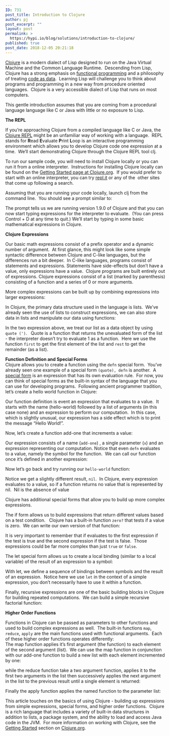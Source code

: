 ```yaml
---
ID: 731
post_title: Introduction to Clojure
author: pj
post_excerpt: ""
layout: post
permalink: >
  https://hypi.io/blog/solutions/introduction-to-clojure/
published: true
post_date: 2018-12-05 20:21:18
---
```

<!-- wp:paragraph -->

[Clojure][1] is a modern dialect of Lisp designed to run on the Java Virtual Machine and the Common Language Runtime.  Descending from Lisp, Clojure has a strong emphasis on [functional programming][2] and a philosophy of treating [code as data][3].  Learning Lisp will challenge you to think about programs and programming in a new way from procedure oriented languages.  Clojure is a very accessible dialect of Lisp that runs on most computers.

<!-- /wp:paragraph -->

<!-- wp:paragraph -->

This gentle introduction assumes that you are coming from a procedural language language like C or Java with little or no exposure to Lisp.

<!-- /wp:paragraph -->

<!-- wp:paragraph -->

**The REPL**

<!-- /wp:paragraph -->

<!-- wp:paragraph -->

If you’re approaching Clojure from a compiled language like C or Java, the [Clojure REPL][4] might be an unfamiliar way of working with a language.  REPL stands for **R**ead **E**valuate **P**rint **L**oop is an interactive programming environment which allows you to develop Clojure code one expression at a time.  We’ll start demonstrating Clojure through the Clojure REPL tool clj. 

<!-- /wp:paragraph -->

<!-- wp:paragraph -->

To run our sample code, you will need to install Clojure locally or you can run it from a online interpreter.  Instructions for installing Clojure locally can be found on the [Getting Started page at Clojure.org][5].  If you would prefer to start with an online interpreter, you can try [repl.it][6] or any of the  other sites that come up following a search.

<!-- /wp:paragraph -->

<!-- wp:paragraph -->

Assuming that you are running your code locally, launch clj from the command line.  You should see a prompt similar to:

<!-- /wp:paragraph -->

<!-- wp:kebo/code {"lang":"Haskell","content":"Clojure 1.9.0\nuser=\u003e","highlighted":"\n                \u003cdiv class=\u0022kbco-block kbco-github\u0022\u003e\n                    \n                    \u003cdiv class=\u0022kbco-code\u0022\u003e\u003cdiv class=\u0022kbco-lines\u0022\u003e\u003cpre class=\u0022kbco-line\u0022\u003e\u003cspan class=\u0022kbco-variable-2\u0022\u003eClojure\u003c/span\u003e\u0026nbsp;\u003cspan class=\u0022kbco-number\u0022\u003e1.9\u003c/span\u003e\u003cspan class=\u0022kbco-builtin\u0022\u003e.\u003c/span\u003e\u003cspan class=\u0022kbco-number\u0022\u003e0\u003c/span\u003e\u003c/pre\u003e\u003cpre class=\u0022kbco-line\u0022\u003e\u003cspan class=\u0022kbco-variable\u0022\u003euser\u003c/span\u003e\u003cspan class=\u0022kbco-keyword\u0022\u003e=\u0026#x3E;\u003c/span\u003e\u003c/pre\u003e\u003c/div\u003e\u003c/div\u003e\n                \u003c/div\u003e"} /-->

<!-- wp:paragraph -->

The prompt tells us we are running version 1.9.0 of Clojure and that you can now start typing expressions for the interpreter to evaluate.  (You can press Control + D at any time to quit.) We’ll start by typing in some basic mathematical expressions in Clojure.

<!-- /wp:paragraph -->

<!-- wp:paragraph -->

**Clojure Expressions**

<!-- /wp:paragraph -->

<!-- wp:kebo/code {"lang":"Haskell","content":"user=\u003e (+ 1 3 5)\n9\nuser=\u003e (* 2 4)\n8\nuser=\u003e (/ 4 2 2)\n1","highlighted":"\n                \u003cdiv class=\u0022kbco-block kbco-github\u0022\u003e\n                    \n                    \u003cdiv class=\u0022kbco-code\u0022\u003e\u003cdiv class=\u0022kbco-lines\u0022\u003e\u003cpre class=\u0022kbco-line\u0022\u003e\u003cspan class=\u0022kbco-variable\u0022\u003euser\u003c/span\u003e\u003cspan class=\u0022kbco-keyword\u0022\u003e=\u0026#x3E;\u003c/span\u003e\u0026nbsp;(\u003cspan class=\u0022kbco-builtin\u0022\u003e+\u003c/span\u003e\u0026nbsp;\u003cspan class=\u0022kbco-number\u0022\u003e1\u003c/span\u003e\u0026nbsp;\u003cspan class=\u0022kbco-number\u0022\u003e3\u003c/span\u003e\u0026nbsp;\u003cspan class=\u0022kbco-number\u0022\u003e5\u003c/span\u003e)\u003c/pre\u003e\u003cpre class=\u0022kbco-line\u0022\u003e\u003cspan class=\u0022kbco-number\u0022\u003e9\u003c/span\u003e\u003c/pre\u003e\u003cpre class=\u0022kbco-line\u0022\u003e\u003cspan class=\u0022kbco-variable\u0022\u003euser\u003c/span\u003e\u003cspan class=\u0022kbco-keyword\u0022\u003e=\u0026#x3E;\u003c/span\u003e\u0026nbsp;(\u003cspan class=\u0022kbco-builtin\u0022\u003e*\u003c/span\u003e\u0026nbsp;\u003cspan class=\u0022kbco-number\u0022\u003e2\u003c/span\u003e\u0026nbsp;\u003cspan class=\u0022kbco-number\u0022\u003e4\u003c/span\u003e)\u003c/pre\u003e\u003cpre class=\u0022kbco-line\u0022\u003e\u003cspan class=\u0022kbco-number\u0022\u003e8\u003c/span\u003e\u003c/pre\u003e\u003cpre class=\u0022kbco-line\u0022\u003e\u003cspan class=\u0022kbco-variable\u0022\u003euser\u003c/span\u003e\u003cspan class=\u0022kbco-keyword\u0022\u003e=\u0026#x3E;\u003c/span\u003e\u0026nbsp;(\u003cspan class=\u0022kbco-builtin\u0022\u003e/\u003c/span\u003e\u0026nbsp;\u003cspan class=\u0022kbco-number\u0022\u003e4\u003c/span\u003e\u0026nbsp;\u003cspan class=\u0022kbco-number\u0022\u003e2\u003c/span\u003e\u0026nbsp;\u003cspan class=\u0022kbco-number\u0022\u003e2\u003c/span\u003e)\u003c/pre\u003e\u003cpre class=\u0022kbco-line\u0022\u003e\u003cspan class=\u0022kbco-number\u0022\u003e1\u003c/span\u003e\u003c/pre\u003e\u003c/div\u003e\u003c/div\u003e\n                \u003c/div\u003e"} /-->

<!-- wp:paragraph -->

Our basic math expressions consist of a prefix operator and a dynamic number of argument.  At first glance, this might look like some simple syntactic difference between Clojure and C-like languages, but the differences run a bit deeper.  In C-like languages, programs consist of statements and expressions. Statements have side-effects but don’t have a value, only expressions have a value.  Clojure programs are built entirely out of expressions. Clojure expressions consist of a list (marked by parenthesis) consisting of a function and a series of 0 or more arguments.

<!-- /wp:paragraph -->

<!-- wp:paragraph -->

More complex expressions can be built up by combining expressions into larger expressions:

<!-- /wp:paragraph -->

<!-- wp:kebo/code {"lang":"Haskell","content":"user=\u003e (+ (/ 4 2) (* 3 2) (+ 1 3 7))\n19","highlighted":"\n                \u003cdiv class=\u0022kbco-block kbco-github\u0022\u003e\n                    \n                    \u003cdiv class=\u0022kbco-code\u0022\u003e\u003cdiv class=\u0022kbco-lines\u0022\u003e\u003cpre class=\u0022kbco-line\u0022\u003e\u003cspan class=\u0022kbco-variable\u0022\u003euser\u003c/span\u003e\u003cspan class=\u0022kbco-keyword\u0022\u003e=\u0026#x3E;\u003c/span\u003e\u0026nbsp;(\u003cspan class=\u0022kbco-builtin\u0022\u003e+\u003c/span\u003e\u0026nbsp;(\u003cspan class=\u0022kbco-builtin\u0022\u003e/\u003c/span\u003e\u0026nbsp;\u003cspan class=\u0022kbco-number\u0022\u003e4\u003c/span\u003e\u0026nbsp;\u003cspan class=\u0022kbco-number\u0022\u003e2\u003c/span\u003e)\u0026nbsp;(\u003cspan class=\u0022kbco-builtin\u0022\u003e*\u003c/span\u003e\u0026nbsp;\u003cspan class=\u0022kbco-number\u0022\u003e3\u003c/span\u003e\u0026nbsp;\u003cspan class=\u0022kbco-number\u0022\u003e2\u003c/span\u003e)\u0026nbsp;(\u003cspan class=\u0022kbco-builtin\u0022\u003e+\u003c/span\u003e\u0026nbsp;\u003cspan class=\u0022kbco-number\u0022\u003e1\u003c/span\u003e\u0026nbsp;\u003cspan class=\u0022kbco-number\u0022\u003e3\u003c/span\u003e\u0026nbsp;\u003cspan class=\u0022kbco-number\u0022\u003e7\u003c/span\u003e))\u003c/pre\u003e\u003cpre class=\u0022kbco-line\u0022\u003e\u003cspan class=\u0022kbco-number\u0022\u003e19\u003c/span\u003e\u003c/pre\u003e\u003c/div\u003e\u003c/div\u003e\n                \u003c/div\u003e"} /-->

<!-- wp:paragraph -->

In Clojure, the primary data structure used in the language is lists.  We’ve already seen the use of lists to construct expressions, we can also store data in lists and manipulate our data using functions:

<!-- /wp:paragraph -->

<!-- wp:kebo/code {"lang":"Haskell","content":"user=\u003e (first '(1 2 3 4 5))\n1\nuser=\u003e (rest '(1 2 3 4 5))\n(2 3 4 5)","highlighted":"\n                \u003cdiv class=\u0022kbco-block kbco-github\u0022\u003e\n                    \n                    \u003cdiv class=\u0022kbco-code\u0022\u003e\u003cdiv class=\u0022kbco-lines\u0022\u003e\u003cpre class=\u0022kbco-line\u0022\u003e\u003cspan class=\u0022kbco-variable\u0022\u003euser\u003c/span\u003e\u003cspan class=\u0022kbco-keyword\u0022\u003e=\u0026#x3E;\u003c/span\u003e\u0026nbsp;(\u003cspan class=\u0022kbco-variable\u0022\u003efirst\u003c/span\u003e\u0026nbsp;\u003cspan class=\u0022kbco-string error\u0022\u003e\u0026#x27;(\u003c/span\u003e\u003cspan class=\u0022kbco-number\u0022\u003e1\u003c/span\u003e\u0026nbsp;\u003cspan class=\u0022kbco-number\u0022\u003e2\u003c/span\u003e\u0026nbsp;\u003cspan class=\u0022kbco-number\u0022\u003e3\u003c/span\u003e\u0026nbsp;\u003cspan class=\u0022kbco-number\u0022\u003e4\u003c/span\u003e\u0026nbsp;\u003cspan class=\u0022kbco-number\u0022\u003e5\u003c/span\u003e))\u003c/pre\u003e\u003cpre class=\u0022kbco-line\u0022\u003e\u003cspan class=\u0022kbco-number\u0022\u003e1\u003c/span\u003e\u003c/pre\u003e\u003cpre class=\u0022kbco-line\u0022\u003e\u003cspan class=\u0022kbco-variable\u0022\u003euser\u003c/span\u003e\u003cspan class=\u0022kbco-keyword\u0022\u003e=\u0026#x3E;\u003c/span\u003e\u0026nbsp;(\u003cspan class=\u0022kbco-variable\u0022\u003erest\u003c/span\u003e\u0026nbsp;\u003cspan class=\u0022kbco-string error\u0022\u003e\u0026#x27;(\u003c/span\u003e\u003cspan class=\u0022kbco-number\u0022\u003e1\u003c/span\u003e\u0026nbsp;\u003cspan class=\u0022kbco-number\u0022\u003e2\u003c/span\u003e\u0026nbsp;\u003cspan class=\u0022kbco-number\u0022\u003e3\u003c/span\u003e\u0026nbsp;\u003cspan class=\u0022kbco-number\u0022\u003e4\u003c/span\u003e\u0026nbsp;\u003cspan class=\u0022kbco-number\u0022\u003e5\u003c/span\u003e))\u003c/pre\u003e\u003cpre class=\u0022kbco-line\u0022\u003e(\u003cspan class=\u0022kbco-number\u0022\u003e2\u003c/span\u003e\u0026nbsp;\u003cspan class=\u0022kbco-number\u0022\u003e3\u003c/span\u003e\u0026nbsp;\u003cspan class=\u0022kbco-number\u0022\u003e4\u003c/span\u003e\u0026nbsp;\u003cspan class=\u0022kbco-number\u0022\u003e5\u003c/span\u003e)\u003c/pre\u003e\u003c/div\u003e\u003c/div\u003e\n                \u003c/div\u003e"} /-->

<!-- wp:paragraph -->

In the two expression above, we treat our list as a data object by using `quote (')`.   Quote is a function that returns the unevaluated form of the list - the interpreter doesn’t try to evaluate 1 as a function.  Here we use the function `first` to get the first element of the list and `rest` to get the remainder (as a list).

<!-- /wp:paragraph -->

<!-- wp:paragraph -->

**Function Definition and Special Forms**  
Clojure allows you to create a function using the `defn` special form.  You’ve already seen one example of a special form `(quote), defn` is another.  A [special form][7] is an expression that has its own evaluation rule.  For now, you can think of special forms as the built-in syntax of the language that you can use for developing programs.  Following ancient programmer tradition, let’s create a hello world function in Clojure:

<!-- /wp:paragraph -->

<!-- wp:kebo/code {"lang":"Haskell","content":"user=\u003e (defn hello-world [] (print \u0022Hello World!\\n\u0022))\n#'user/hello-world","highlighted":"\n                \u003cdiv class=\u0022kbco-block kbco-github\u0022\u003e\n                    \n                    \u003cdiv class=\u0022kbco-code\u0022\u003e\u003cdiv class=\u0022kbco-lines\u0022\u003e\u003cpre class=\u0022kbco-line\u0022\u003e\u003cspan class=\u0022kbco-variable\u0022\u003euser\u003c/span\u003e\u003cspan class=\u0022kbco-keyword\u0022\u003e=\u0026#x3E;\u003c/span\u003e\u0026nbsp;(\u003cspan class=\u0022kbco-variable\u0022\u003edefn\u003c/span\u003e\u0026nbsp;\u003cspan class=\u0022kbco-variable\u0022\u003ehello\u003c/span\u003e\u003cspan class=\u0022kbco-builtin\u0022\u003e-\u003c/span\u003e\u003cspan class=\u0022kbco-variable\u0022\u003eworld\u003c/span\u003e\u0026nbsp;[]\u0026nbsp;(\u003cspan class=\u0022kbco-builtin\u0022\u003eprint\u003c/span\u003e\u0026nbsp;\u003cspan class=\u0022kbco-string\u0022\u003e\u0026#x22;Hello World!\\n\u0026#x22;\u003c/span\u003e))\u003c/pre\u003e\u003cpre class=\u0022kbco-line\u0022\u003e\u003cspan class=\u0022kbco-variable\u0022\u003e#\u003c/span\u003e\u003cspan class=\u0022kbco-string error\u0022\u003e\u0026#x27;u\u003c/span\u003e\u003cspan class=\u0022kbco-variable\u0022\u003eser\u003c/span\u003e\u003cspan class=\u0022kbco-builtin\u0022\u003e/\u003c/span\u003e\u003cspan class=\u0022kbco-variable\u0022\u003ehello\u003c/span\u003e\u003cspan class=\u0022kbco-builtin\u0022\u003e-\u003c/span\u003e\u003cspan class=\u0022kbco-variable\u0022\u003eworld\u003c/span\u003e\u003c/pre\u003e\u003c/div\u003e\u003c/div\u003e\n                \u003c/div\u003e"} /-->

<!-- wp:paragraph -->

Our function definition is event an expression that evaluates to a value.  It starts with the name (hello-world) followed by a list of arguments (in this case none) and an expression to perform our computation.  In this case, which is slightly unusual, our expression has a side effect which is to print the message “Hello World!”.

<!-- /wp:paragraph -->

<!-- wp:paragraph -->

Now, let’s create a function add-one that increments a value:

<!-- /wp:paragraph -->

<!-- wp:kebo/code {"lang":"Haskell","content":"user=\u003e (defn add-one [x] (+ 1 x))\n#'user/add-one","highlighted":"\n                \u003cdiv class=\u0022kbco-block kbco-github\u0022\u003e\n                    \n                    \u003cdiv class=\u0022kbco-code\u0022\u003e\u003cdiv class=\u0022kbco-lines\u0022\u003e\u003cpre class=\u0022kbco-line\u0022\u003e\u003cspan class=\u0022kbco-variable\u0022\u003euser\u003c/span\u003e\u003cspan class=\u0022kbco-keyword\u0022\u003e=\u0026#x3E;\u003c/span\u003e\u0026nbsp;(\u003cspan class=\u0022kbco-variable\u0022\u003edefn\u003c/span\u003e\u0026nbsp;\u003cspan class=\u0022kbco-variable\u0022\u003eadd\u003c/span\u003e\u003cspan class=\u0022kbco-builtin\u0022\u003e-\u003c/span\u003e\u003cspan class=\u0022kbco-variable\u0022\u003eone\u003c/span\u003e\u0026nbsp;[\u003cspan class=\u0022kbco-variable\u0022\u003ex\u003c/span\u003e]\u0026nbsp;(\u003cspan class=\u0022kbco-builtin\u0022\u003e+\u003c/span\u003e\u0026nbsp;\u003cspan class=\u0022kbco-number\u0022\u003e1\u003c/span\u003e\u0026nbsp;\u003cspan class=\u0022kbco-variable\u0022\u003ex\u003c/span\u003e))\u003c/pre\u003e\u003cpre class=\u0022kbco-line\u0022\u003e\u003cspan class=\u0022kbco-variable\u0022\u003e#\u003c/span\u003e\u003cspan class=\u0022kbco-string error\u0022\u003e\u0026#x27;u\u003c/span\u003e\u003cspan class=\u0022kbco-variable\u0022\u003eser\u003c/span\u003e\u003cspan class=\u0022kbco-builtin\u0022\u003e/\u003c/span\u003e\u003cspan class=\u0022kbco-variable\u0022\u003eadd\u003c/span\u003e\u003cspan class=\u0022kbco-builtin\u0022\u003e-\u003c/span\u003e\u003cspan class=\u0022kbco-variable\u0022\u003eone\u003c/span\u003e\u003c/pre\u003e\u003c/div\u003e\u003c/div\u003e\n                \u003c/div\u003e"} /-->

<!-- wp:paragraph -->

Our expression consists of a name (`add-one`) , a single parameter (`x`) and an expression representing our computation. Notice that even `defn` evaluates to a value, namely the symbol for the function.  We can call our function once it’s defined in another expression:

<!-- /wp:paragraph -->

<!-- wp:kebo/code {"lang":"Haskell","content":"user=\u003e (add-one 1)\n2\nuser=\u003e (add-one (add-one (add-one 1)))\n4","highlighted":"\n                \u003cdiv class=\u0022kbco-block kbco-github\u0022\u003e\n                    \n                    \u003cdiv class=\u0022kbco-code\u0022\u003e\u003cdiv class=\u0022kbco-lines\u0022\u003e\u003cpre class=\u0022kbco-line\u0022\u003e\u003cspan class=\u0022kbco-variable\u0022\u003euser\u003c/span\u003e\u003cspan class=\u0022kbco-keyword\u0022\u003e=\u0026#x3E;\u003c/span\u003e\u0026nbsp;(\u003cspan class=\u0022kbco-variable\u0022\u003eadd\u003c/span\u003e\u003cspan class=\u0022kbco-builtin\u0022\u003e-\u003c/span\u003e\u003cspan class=\u0022kbco-variable\u0022\u003eone\u003c/span\u003e\u0026nbsp;\u003cspan class=\u0022kbco-number\u0022\u003e1\u003c/span\u003e)\u003c/pre\u003e\u003cpre class=\u0022kbco-line\u0022\u003e\u003cspan class=\u0022kbco-number\u0022\u003e2\u003c/span\u003e\u003c/pre\u003e\u003cpre class=\u0022kbco-line\u0022\u003e\u003cspan class=\u0022kbco-variable\u0022\u003euser\u003c/span\u003e\u003cspan class=\u0022kbco-keyword\u0022\u003e=\u0026#x3E;\u003c/span\u003e\u0026nbsp;(\u003cspan class=\u0022kbco-variable\u0022\u003eadd\u003c/span\u003e\u003cspan class=\u0022kbco-builtin\u0022\u003e-\u003c/span\u003e\u003cspan class=\u0022kbco-variable\u0022\u003eone\u003c/span\u003e\u0026nbsp;(\u003cspan class=\u0022kbco-variable\u0022\u003eadd\u003c/span\u003e\u003cspan class=\u0022kbco-builtin\u0022\u003e-\u003c/span\u003e\u003cspan class=\u0022kbco-variable\u0022\u003eone\u003c/span\u003e\u0026nbsp;(\u003cspan class=\u0022kbco-variable\u0022\u003eadd\u003c/span\u003e\u003cspan class=\u0022kbco-builtin\u0022\u003e-\u003c/span\u003e\u003cspan class=\u0022kbco-variable\u0022\u003eone\u003c/span\u003e\u0026nbsp;\u003cspan class=\u0022kbco-number\u0022\u003e1\u003c/span\u003e)))\u003c/pre\u003e\u003cpre class=\u0022kbco-line\u0022\u003e\u003cspan class=\u0022kbco-number\u0022\u003e4\u003c/span\u003e\u003c/pre\u003e\u003c/div\u003e\u003c/div\u003e\n                \u003c/div\u003e"} /-->

<!-- wp:paragraph -->

Now let’s go back and try running our `hello-world` function:

<!-- /wp:paragraph -->

<!-- wp:kebo/code {"lang":"Haskell","content":"user=\u003e (hello-world)\nHello World!\nnil","highlighted":"\n                \u003cdiv class=\u0022kbco-block kbco-github\u0022\u003e\n                    \n                    \u003cdiv class=\u0022kbco-code\u0022\u003e\u003cdiv class=\u0022kbco-lines\u0022\u003e\u003cpre class=\u0022kbco-line\u0022\u003e\u003cspan class=\u0022kbco-variable\u0022\u003euser\u003c/span\u003e\u003cspan class=\u0022kbco-keyword\u0022\u003e=\u0026#x3E;\u003c/span\u003e\u0026nbsp;(\u003cspan class=\u0022kbco-variable\u0022\u003ehello\u003c/span\u003e\u003cspan class=\u0022kbco-builtin\u0022\u003e-\u003c/span\u003e\u003cspan class=\u0022kbco-variable\u0022\u003eworld\u003c/span\u003e)\u003c/pre\u003e\u003cpre class=\u0022kbco-line\u0022\u003e\u003cspan class=\u0022kbco-variable-2\u0022\u003eHello\u003c/span\u003e\u0026nbsp;\u003cspan class=\u0022kbco-variable-2\u0022\u003eWorld\u003c/span\u003e\u003cspan class=\u0022kbco-variable\u0022\u003e!\u003c/span\u003e\u003c/pre\u003e\u003cpre class=\u0022kbco-line\u0022\u003e\u003cspan class=\u0022kbco-variable\u0022\u003enil\u003c/span\u003e\u003c/pre\u003e\u003c/div\u003e\u003c/div\u003e\n                \u003c/div\u003e"} /-->

<!-- wp:paragraph -->

Notice we get a slightly different result, `nil`.  In Clojure, every expression evaluates to a value, so if a function returns no value that is represented by nil.  Nil is the absence of value 

<!-- /wp:paragraph -->

<!-- wp:paragraph -->

Clojure has additional special forms that allow you to build up more complex expressions.  

<!-- /wp:paragraph -->

<!-- wp:paragraph -->

The if form allows us to build expressions that return different values based on a test condition.   Clojure has a built-in function `zero?` that tests if a value is zero.  We can write our own version of that function:

<!-- /wp:paragraph -->

<!-- wp:kebo/code {"lang":"Haskell","content":"user=\u003e (defn my-zero? [x] (if (= x 0) true false))\n#'user/is-zero?\nuser=\u003e (zero? 2)\nfalse\nuser=\u003e (is-zero? 0)\ntrue","highlighted":"\n                \u003cdiv class=\u0022kbco-block kbco-github\u0022\u003e\n                    \n                    \u003cdiv class=\u0022kbco-code\u0022\u003e\u003cdiv class=\u0022kbco-lines\u0022\u003e\u003cpre class=\u0022kbco-line\u0022\u003e\u003cspan class=\u0022kbco-variable\u0022\u003euser\u003c/span\u003e\u003cspan class=\u0022kbco-keyword\u0022\u003e=\u0026#x3E;\u003c/span\u003e\u0026nbsp;(\u003cspan class=\u0022kbco-variable\u0022\u003edefn\u003c/span\u003e\u0026nbsp;\u003cspan class=\u0022kbco-variable\u0022\u003emy\u003c/span\u003e\u003cspan class=\u0022kbco-builtin\u0022\u003e-\u003c/span\u003e\u003cspan class=\u0022kbco-variable\u0022\u003ezero\u003c/span\u003e\u003cspan class=\u0022kbco-variable\u0022\u003e?\u003c/span\u003e\u0026nbsp;[\u003cspan class=\u0022kbco-variable\u0022\u003ex\u003c/span\u003e]\u0026nbsp;(\u003cspan class=\u0022kbco-keyword\u0022\u003eif\u003c/span\u003e\u0026nbsp;(\u003cspan class=\u0022kbco-keyword\u0022\u003e=\u003c/span\u003e\u0026nbsp;\u003cspan class=\u0022kbco-variable\u0022\u003ex\u003c/span\u003e\u0026nbsp;\u003cspan class=\u0022kbco-number\u0022\u003e0\u003c/span\u003e)\u0026nbsp;\u003cspan class=\u0022kbco-variable\u0022\u003etrue\u003c/span\u003e\u0026nbsp;\u003cspan class=\u0022kbco-variable\u0022\u003efalse\u003c/span\u003e))\u003c/pre\u003e\u003cpre class=\u0022kbco-line\u0022\u003e\u003cspan class=\u0022kbco-variable\u0022\u003e#\u003c/span\u003e\u003cspan class=\u0022kbco-string error\u0022\u003e\u0026#x27;u\u003c/span\u003e\u003cspan class=\u0022kbco-variable\u0022\u003eser\u003c/span\u003e\u003cspan class=\u0022kbco-builtin\u0022\u003e/\u003c/span\u003e\u003cspan class=\u0022kbco-variable\u0022\u003eis\u003c/span\u003e\u003cspan class=\u0022kbco-builtin\u0022\u003e-\u003c/span\u003e\u003cspan class=\u0022kbco-variable\u0022\u003ezero\u003c/span\u003e\u003cspan class=\u0022kbco-variable\u0022\u003e?\u003c/span\u003e\u003c/pre\u003e\u003cpre class=\u0022kbco-line\u0022\u003e\u003cspan class=\u0022kbco-variable\u0022\u003euser\u003c/span\u003e\u003cspan class=\u0022kbco-keyword\u0022\u003e=\u0026#x3E;\u003c/span\u003e\u0026nbsp;(\u003cspan class=\u0022kbco-variable\u0022\u003ezero\u003c/span\u003e\u003cspan class=\u0022kbco-variable\u0022\u003e?\u003c/span\u003e\u0026nbsp;\u003cspan class=\u0022kbco-number\u0022\u003e2\u003c/span\u003e)\u003c/pre\u003e\u003cpre class=\u0022kbco-line\u0022\u003e\u003cspan class=\u0022kbco-variable\u0022\u003efalse\u003c/span\u003e\u003c/pre\u003e\u003cpre class=\u0022kbco-line\u0022\u003e\u003cspan class=\u0022kbco-variable\u0022\u003euser\u003c/span\u003e\u003cspan class=\u0022kbco-keyword\u0022\u003e=\u0026#x3E;\u003c/span\u003e\u0026nbsp;(\u003cspan class=\u0022kbco-variable\u0022\u003eis\u003c/span\u003e\u003cspan class=\u0022kbco-builtin\u0022\u003e-\u003c/span\u003e\u003cspan class=\u0022kbco-variable\u0022\u003ezero\u003c/span\u003e\u003cspan class=\u0022kbco-variable\u0022\u003e?\u003c/span\u003e\u0026nbsp;\u003cspan class=\u0022kbco-number\u0022\u003e0\u003c/span\u003e)\u003c/pre\u003e\u003cpre class=\u0022kbco-line\u0022\u003e\u003cspan class=\u0022kbco-variable\u0022\u003etrue\u003c/span\u003e\u003c/pre\u003e\u003c/div\u003e\u003c/div\u003e\n                \u003c/div\u003e"} /-->

<!-- wp:paragraph -->

It is very important to remember that if evaluates to the first expression if the test is true and the second expression if the test is false.  Those expressions could be far more complex than just `true` or `false`.

<!-- /wp:paragraph -->

<!-- wp:paragraph -->

The let special form allows us to create a local binding (similar to a local variable) of the result of an expression to a symbol:

<!-- /wp:paragraph -->

<!-- wp:kebo/code {"lang":"Haskell","content":"user=\u003e (let [x 1 \n             y 2]\n        (+ x y))\n3","highlighted":"\n                \u003cdiv class=\u0022kbco-block kbco-github\u0022\u003e\n                    \n                    \u003cdiv class=\u0022kbco-code\u0022\u003e\u003cdiv class=\u0022kbco-lines\u0022\u003e\u003cpre class=\u0022kbco-line\u0022\u003e\u003cspan class=\u0022kbco-variable\u0022\u003euser\u003c/span\u003e\u003cspan class=\u0022kbco-keyword\u0022\u003e=\u0026#x3E;\u003c/span\u003e\u0026nbsp;(\u003cspan class=\u0022kbco-keyword\u0022\u003elet\u003c/span\u003e\u0026nbsp;[\u003cspan class=\u0022kbco-variable\u0022\u003ex\u003c/span\u003e\u0026nbsp;\u003cspan class=\u0022kbco-number\u0022\u003e1\u003c/span\u003e\u0026nbsp;\u003c/pre\u003e\u003cpre class=\u0022kbco-line\u0022\u003e             \u003cspan class=\u0022kbco-variable\u0022\u003ey\u003c/span\u003e\u0026nbsp;\u003cspan class=\u0022kbco-number\u0022\u003e2\u003c/span\u003e]\u003c/pre\u003e\u003cpre class=\u0022kbco-line\u0022\u003e        (\u003cspan class=\u0022kbco-builtin\u0022\u003e+\u003c/span\u003e\u0026nbsp;\u003cspan class=\u0022kbco-variable\u0022\u003ex\u003c/span\u003e\u0026nbsp;\u003cspan class=\u0022kbco-variable\u0022\u003ey\u003c/span\u003e))\u003c/pre\u003e\u003cpre class=\u0022kbco-line\u0022\u003e\u003cspan class=\u0022kbco-number\u0022\u003e3\u003c/span\u003e\u003c/pre\u003e\u003c/div\u003e\u003c/div\u003e\n                \u003c/div\u003e"} /-->

<!-- wp:paragraph -->

With let, we define a sequence of bindings between symbols and the result of an expression.  Notice here we use `let` in the context of a simple expression, you don’t necessarily have to use it within a function.

<!-- /wp:paragraph -->

<!-- wp:paragraph -->

Finally, recursive expressions are one of the basic building blocks in Clojure for building repeated computations.  We can build a simple recursive factorial function:

<!-- /wp:paragraph -->

<!-- wp:kebo/code {"lang":"Haskell","content":"(defn factorial [x] (if (\u003c= x 1) 1 (* x (factorial (- x 1)))))\n#'user/factorial\nuser=\u003e (factorial 3)\n6","highlighted":"\n                \u003cdiv class=\u0022kbco-block kbco-github\u0022\u003e\n                    \n                    \u003cdiv class=\u0022kbco-code\u0022\u003e\u003cdiv class=\u0022kbco-lines\u0022\u003e\u003cpre class=\u0022kbco-line\u0022\u003e(\u003cspan class=\u0022kbco-variable\u0022\u003edefn\u003c/span\u003e\u0026nbsp;\u003cspan class=\u0022kbco-variable\u0022\u003efactorial\u003c/span\u003e\u0026nbsp;[\u003cspan class=\u0022kbco-variable\u0022\u003ex\u003c/span\u003e]\u0026nbsp;(\u003cspan class=\u0022kbco-keyword\u0022\u003eif\u003c/span\u003e\u0026nbsp;(\u003cspan class=\u0022kbco-builtin\u0022\u003e\u0026#x3C;=\u003c/span\u003e\u0026nbsp;\u003cspan class=\u0022kbco-variable\u0022\u003ex\u003c/span\u003e\u0026nbsp;\u003cspan class=\u0022kbco-number\u0022\u003e1\u003c/span\u003e)\u0026nbsp;\u003cspan class=\u0022kbco-number\u0022\u003e1\u003c/span\u003e\u0026nbsp;(\u003cspan class=\u0022kbco-builtin\u0022\u003e*\u003c/span\u003e\u0026nbsp;\u003cspan class=\u0022kbco-variable\u0022\u003ex\u003c/span\u003e\u0026nbsp;(\u003cspan class=\u0022kbco-variable\u0022\u003efactorial\u003c/span\u003e\u0026nbsp;(\u003cspan class=\u0022kbco-builtin\u0022\u003e-\u003c/span\u003e\u0026nbsp;\u003cspan class=\u0022kbco-variable\u0022\u003ex\u003c/span\u003e\u0026nbsp;\u003cspan class=\u0022kbco-number\u0022\u003e1\u003c/span\u003e)))))\u003c/pre\u003e\u003cpre class=\u0022kbco-line\u0022\u003e\u003cspan class=\u0022kbco-variable\u0022\u003e#\u003c/span\u003e\u003cspan class=\u0022kbco-string error\u0022\u003e\u0026#x27;u\u003c/span\u003e\u003cspan class=\u0022kbco-variable\u0022\u003eser\u003c/span\u003e\u003cspan class=\u0022kbco-builtin\u0022\u003e/\u003c/span\u003e\u003cspan class=\u0022kbco-variable\u0022\u003efactorial\u003c/span\u003e\u003c/pre\u003e\u003cpre class=\u0022kbco-line\u0022\u003e\u003cspan class=\u0022kbco-variable\u0022\u003euser\u003c/span\u003e\u003cspan class=\u0022kbco-keyword\u0022\u003e=\u0026#x3E;\u003c/span\u003e\u0026nbsp;(\u003cspan class=\u0022kbco-variable\u0022\u003efactorial\u003c/span\u003e\u0026nbsp;\u003cspan class=\u0022kbco-number\u0022\u003e3\u003c/span\u003e)\u003c/pre\u003e\u003cpre class=\u0022kbco-line\u0022\u003e\u003cspan class=\u0022kbco-number\u0022\u003e6\u003c/span\u003e\u003c/pre\u003e\u003c/div\u003e\u003c/div\u003e\n                \u003c/div\u003e"} /-->

<!-- wp:paragraph -->

**Higher Order Functions**

<!-- /wp:paragraph -->

<!-- wp:paragraph -->

Functions in Clojure can be passed as parameters to other functions and used to build complex expressions as well.  The built-in functions `map`, `reduce`, `apply` are the main functions used with functional arguments.  Each of these higher order functions operates differently:  
The map function applies it’s first argument (the function) to each element of the second argument (list).  We can use the map function in conjunction with our add-one function to build a new list with each element incremented by one:

<!-- /wp:paragraph -->

<!-- wp:kebo/code {"lang":"Haskell","content":"(user=\u003e (map add-one '(1 2 3 4 5))\n(1 2 3 4 5)","highlighted":"\n                \u003cdiv class=\u0022kbco-block kbco-github\u0022\u003e\n                    \n                    \u003cdiv class=\u0022kbco-code\u0022\u003e\u003cdiv class=\u0022kbco-lines\u0022\u003e\u003cpre class=\u0022kbco-line\u0022\u003e(\u003cspan class=\u0022kbco-variable\u0022\u003euser\u003c/span\u003e\u003cspan class=\u0022kbco-keyword\u0022\u003e=\u0026#x3E;\u003c/span\u003e\u0026nbsp;(\u003cspan class=\u0022kbco-builtin\u0022\u003emap\u003c/span\u003e\u0026nbsp;\u003cspan class=\u0022kbco-variable\u0022\u003eadd\u003c/span\u003e\u003cspan class=\u0022kbco-builtin\u0022\u003e-\u003c/span\u003e\u003cspan class=\u0022kbco-variable\u0022\u003eone\u003c/span\u003e\u0026nbsp;\u003cspan class=\u0022kbco-string error\u0022\u003e\u0026#x27;(\u003c/span\u003e\u003cspan class=\u0022kbco-number\u0022\u003e1\u003c/span\u003e\u0026nbsp;\u003cspan class=\u0022kbco-number\u0022\u003e2\u003c/span\u003e\u0026nbsp;\u003cspan class=\u0022kbco-number\u0022\u003e3\u003c/span\u003e\u0026nbsp;\u003cspan class=\u0022kbco-number\u0022\u003e4\u003c/span\u003e\u0026nbsp;\u003cspan class=\u0022kbco-number\u0022\u003e5\u003c/span\u003e))\u003c/pre\u003e\u003cpre class=\u0022kbco-line\u0022\u003e(\u003cspan class=\u0022kbco-number\u0022\u003e1\u003c/span\u003e\u0026nbsp;\u003cspan class=\u0022kbco-number\u0022\u003e2\u003c/span\u003e\u0026nbsp;\u003cspan class=\u0022kbco-number\u0022\u003e3\u003c/span\u003e\u0026nbsp;\u003cspan class=\u0022kbco-number\u0022\u003e4\u003c/span\u003e\u0026nbsp;\u003cspan class=\u0022kbco-number\u0022\u003e5\u003c/span\u003e)\u003c/pre\u003e\u003c/div\u003e\u003c/div\u003e\n                \u003c/div\u003e"} /-->

<!-- wp:paragraph -->

while the reduce function take a two argument function, applies it to the first two arguments in the list then successively applies the next argument in the list to the previous result until a single element is returned:

<!-- /wp:paragraph -->

<!-- wp:kebo/code {"lang":"Haskell","content":"user=\u003e (reduce + '(1 2 3 4 5))\n15","highlighted":"\n                \u003cdiv class=\u0022kbco-block kbco-github\u0022\u003e\n                    \n                    \u003cdiv class=\u0022kbco-code\u0022\u003e\u003cdiv class=\u0022kbco-lines\u0022\u003e\u003cpre class=\u0022kbco-line\u0022\u003e\u003cspan class=\u0022kbco-variable\u0022\u003euser\u003c/span\u003e\u003cspan class=\u0022kbco-keyword\u0022\u003e=\u0026#x3E;\u003c/span\u003e\u0026nbsp;(\u003cspan class=\u0022kbco-variable\u0022\u003ereduce\u003c/span\u003e\u0026nbsp;\u003cspan class=\u0022kbco-builtin\u0022\u003e+\u003c/span\u003e\u0026nbsp;\u003cspan class=\u0022kbco-string error\u0022\u003e\u0026#x27;(\u003c/span\u003e\u003cspan class=\u0022kbco-number\u0022\u003e1\u003c/span\u003e\u0026nbsp;\u003cspan class=\u0022kbco-number\u0022\u003e2\u003c/span\u003e\u0026nbsp;\u003cspan class=\u0022kbco-number\u0022\u003e3\u003c/span\u003e\u0026nbsp;\u003cspan class=\u0022kbco-number\u0022\u003e4\u003c/span\u003e\u0026nbsp;\u003cspan class=\u0022kbco-number\u0022\u003e5\u003c/span\u003e))\u003c/pre\u003e\u003cpre class=\u0022kbco-line\u0022\u003e\u003cspan class=\u0022kbco-number\u0022\u003e15\u003c/span\u003e\u003c/pre\u003e\u003c/div\u003e\u003c/div\u003e\n                \u003c/div\u003e"} /-->

<!-- wp:paragraph -->

Finally the apply function applies the named function to the parameter list:

<!-- /wp:paragraph -->

<!-- wp:kebo/code {"lang":"Haskell","content":"user=\u003e (apply add-one '(1))\n2","highlighted":"\n                \u003cdiv class=\u0022kbco-block kbco-github\u0022\u003e\n                    \n                    \u003cdiv class=\u0022kbco-code\u0022\u003e\u003cdiv class=\u0022kbco-lines\u0022\u003e\u003cpre class=\u0022kbco-line\u0022\u003e\u003cspan class=\u0022kbco-variable\u0022\u003euser\u003c/span\u003e\u003cspan class=\u0022kbco-keyword\u0022\u003e=\u0026#x3E;\u003c/span\u003e\u0026nbsp;(\u003cspan class=\u0022kbco-variable\u0022\u003eapply\u003c/span\u003e\u0026nbsp;\u003cspan class=\u0022kbco-variable\u0022\u003eadd\u003c/span\u003e\u003cspan class=\u0022kbco-builtin\u0022\u003e-\u003c/span\u003e\u003cspan class=\u0022kbco-variable\u0022\u003eone\u003c/span\u003e\u0026nbsp;\u003cspan class=\u0022kbco-string error\u0022\u003e\u0026#x27;(\u003c/span\u003e\u003cspan class=\u0022kbco-number\u0022\u003e1\u003c/span\u003e))\u003c/pre\u003e\u003cpre class=\u0022kbco-line\u0022\u003e\u003cspan class=\u0022kbco-number\u0022\u003e2\u003c/span\u003e\u003c/pre\u003e\u003c/div\u003e\u003c/div\u003e\n                \u003c/div\u003e"} /-->

<!-- wp:paragraph -->

This article touches on the basics of using Clojure - building up expressions from simple expressions, special forms, and higher order functions.  Clojure is a rich language that includes a variety of built-in data structures in addition to lists, a package system, and the ability to load and access Java code in the JVM.  For more information on working with Clojure, see the [Getting Started][5] section on [Clojure.org][1].

<!-- /wp:paragraph -->

 [1]: https://clojure.org/
 [2]: https://en.wikipedia.org/wiki/Functional_programming
 [3]: https://en.wikipedia.org/wiki/Homoiconicity
 [4]: https://clojure.org/guides/repl/introduction
 [5]: https://clojure.org/guides/getting_started
 [6]: http://repl.it
 [7]: https://clojure.org/reference/special_forms